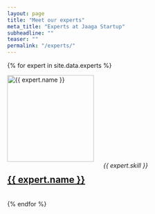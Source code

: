 ```yaml
---
layout: page
title: "Meet our experts"
meta_title: "Experts at Jaaga Startup"
subheadline: ""
teaser: ""
permalink: "/experts/"
---
```


{% for expert in site.data.experts %}
<div class="row">
  <div class="large-6 columns">
  	<a href="http://jaagastartup.in/{{ expert.profile_url }}/" target="_blank"><img src="{{ site.url }}{{ site.baseurl }}/images/{{ expert.image }}" width="200"  alt="{{ expert.name }}"></a>
  </div>
  <div class="large-6 columns" align="center">
    	<h2><a href="http://jaagastartup.in/{{ expert.profil_url }}/">{{ expert.name }}</a></h2>
      <br>
      <subheadline><em> {{ expert.skill }}</em></subheadline>
      <br>
  </div>
</div>

<br>
{% endfor %}
